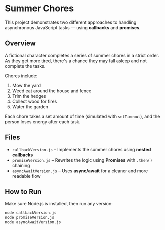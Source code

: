 # Summer Chores

This project demonstrates two different approaches to handling asynchronous JavaScript tasks — using **callbacks** and **promises**.

## Overview

A fictional character completes a series of summer chores in a strict order. As they get more tired, there's a chance they may fall asleep and not complete the tasks.

Chores include:

1. Mow the yard
2. Weed eat around the house and fence
3. Trim the hedges
4. Collect wood for fires
5. Water the garden

Each chore takes a set amount of time (simulated with `setTimeout`), and the person loses energy after each task.

## Files

- `callbackVersion.js` – Implements the summer chores using **nested callbacks**
- `promiseVersion.js` – Rewrites the logic using **Promises** with `.then()` chaining
- `asyncAwaitVersion.js` – Uses **async/await** for a cleaner and more readable flow

## How to Run

Make sure Node.js is installed, then run any version:

```bash
node callbackVersion.js
node promiseVersion.js
node asyncAwaitVersion.js
```
